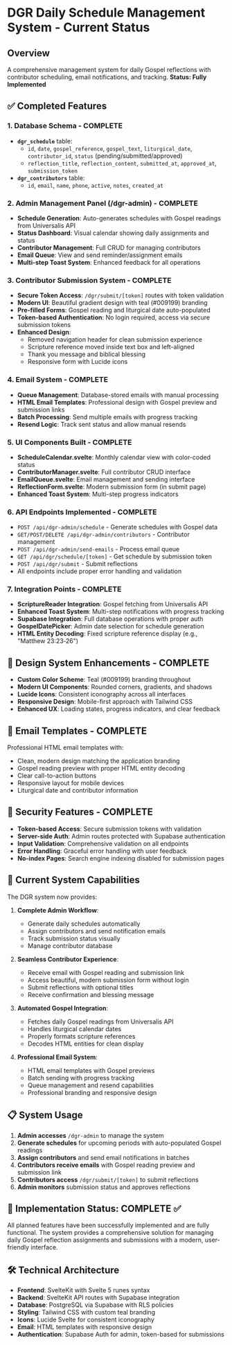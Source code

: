 # DGR Daily Schedule Management System - Current Status

## Overview

A comprehensive management system for daily Gospel reflections with contributor scheduling, email notifications, and tracking. **Status: Fully Implemented**

## ✅ Completed Features

### 1. **Database Schema** - COMPLETE

- **`dgr_schedule`** table:
  - `id`, `date`, `gospel_reference`, `gospel_text`, `liturgical_date`, `contributor_id`, `status` (pending/submitted/approved)
  - `reflection_title`, `reflection_content`, `submitted_at`, `approved_at`, `submission_token`
- **`dgr_contributors`** table:
  - `id`, `email`, `name`, `phone`, `active`, `notes`, `created_at`

### 2. **Admin Management Panel** (/dgr-admin) - COMPLETE

- **Schedule Generation**: Auto-generates schedules with Gospel readings from Universalis API
- **Status Dashboard**: Visual calendar showing daily assignments and status
- **Contributor Management**: Full CRUD for managing contributors
- **Email Queue**: View and send reminder/assignment emails
- **Multi-step Toast System**: Enhanced feedback for all operations

### 3. **Contributor Submission System** - COMPLETE

- **Secure Token Access**: `/dgr/submit/[token]` routes with token validation
- **Modern UI**: Beautiful gradient design with teal (#009199) branding
- **Pre-filled Forms**: Gospel reading and liturgical date auto-populated
- **Token-based Authentication**: No login required, access via secure submission tokens
- **Enhanced Design**:
  - Removed navigation header for clean submission experience
  - Scripture reference moved inside text box and left-aligned
  - Thank you message and biblical blessing
  - Responsive form with Lucide icons

### 4. **Email System** - COMPLETE

- **Queue Management**: Database-stored emails with manual processing
- **HTML Email Templates**: Professional design with Gospel preview and submission links
- **Batch Processing**: Send multiple emails with progress tracking
- **Resend Logic**: Track sent status and allow manual resends

### 5. **UI Components Built** - COMPLETE

- **ScheduleCalendar.svelte**: Monthly calendar view with color-coded status
- **ContributorManager.svelte**: Full contributor CRUD interface
- **EmailQueue.svelte**: Email management and sending interface
- **ReflectionForm.svelte**: Modern submission form (in submit page)
- **Enhanced Toast System**: Multi-step progress indicators

### 6. **API Endpoints Implemented** - COMPLETE

- `POST /api/dgr-admin/schedule` - Generate schedules with Gospel data
- `GET/POST/DELETE /api/dgr-admin/contributors` - Contributor management
- `POST /api/dgr-admin/send-emails` - Process email queue
- `GET /api/dgr/schedule/[token]` - Get schedule by submission token
- `POST /api/dgr/submit` - Submit reflections
- All endpoints include proper error handling and validation

### 7. **Integration Points** - COMPLETE

- **ScriptureReader Integration**: Gospel fetching from Universalis API
- **Enhanced Toast System**: Multi-step notifications with progress tracking
- **Supabase Integration**: Full database operations with proper auth
- **GospelDatePicker**: Admin date selection for schedule generation
- **HTML Entity Decoding**: Fixed scripture reference display (e.g., "Matthew 23:23‐26")

## 🎨 Design System Enhancements - COMPLETE

- **Custom Color Scheme**: Teal (#009199) branding throughout
- **Modern UI Components**: Rounded corners, gradients, and shadows
- **Lucide Icons**: Consistent iconography across all interfaces
- **Responsive Design**: Mobile-first approach with Tailwind CSS
- **Enhanced UX**: Loading states, progress indicators, and clear feedback

## 📧 Email Templates - COMPLETE

Professional HTML email templates with:

- Clean, modern design matching the application branding
- Gospel reading preview with proper HTML entity decoding
- Clear call-to-action buttons
- Responsive layout for mobile devices
- Liturgical date and contributor information

## 🔐 Security Features - COMPLETE

- **Token-based Access**: Secure submission tokens with validation
- **Server-side Auth**: Admin routes protected with Supabase authentication
- **Input Validation**: Comprehensive validation on all endpoints
- **Error Handling**: Graceful error handling with user feedback
- **No-index Pages**: Search engine indexing disabled for submission pages

## 🚀 Current System Capabilities

The DGR system now provides:

1. **Complete Admin Workflow**:
   - Generate daily schedules automatically
   - Assign contributors and send notification emails
   - Track submission status visually
   - Manage contributor database

2. **Seamless Contributor Experience**:
   - Receive email with Gospel reading and submission link
   - Access beautiful, modern submission form without login
   - Submit reflections with optional titles
   - Receive confirmation and blessing message

3. **Automated Gospel Integration**:
   - Fetches daily Gospel readings from Universalis API
   - Handles liturgical calendar dates
   - Properly formats scripture references
   - Decodes HTML entities for clean display

4. **Professional Email System**:
   - HTML email templates with Gospel previews
   - Batch sending with progress tracking
   - Queue management and resend capabilities
   - Professional branding and responsive design

## 📋 System Usage

1. **Admin accesses** `/dgr-admin` to manage the system
2. **Generate schedules** for upcoming periods with auto-populated Gospel readings
3. **Assign contributors** and send email notifications in batches
4. **Contributors receive emails** with Gospel reading preview and submission link
5. **Contributors access** `/dgr/submit/[token]` to submit reflections
6. **Admin monitors** submission status and approves reflections

## 🎯 Implementation Status: COMPLETE ✅

All planned features have been successfully implemented and are fully functional. The system provides a comprehensive solution for managing daily Gospel reflection assignments and submissions with a modern, user-friendly interface.

## 🛠️ Technical Architecture

- **Frontend**: SvelteKit with Svelte 5 runes syntax
- **Backend**: SvelteKit API routes with Supabase integration
- **Database**: PostgreSQL via Supabase with RLS policies
- **Styling**: Tailwind CSS with custom teal branding
- **Icons**: Lucide Svelte for consistent iconography
- **Email**: HTML templates with responsive design
- **Authentication**: Supabase Auth for admin, token-based for submissions
